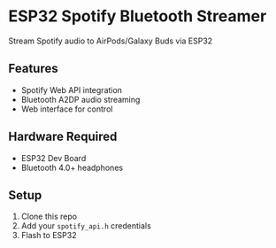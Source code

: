 # ESP32 Spotify Bluetooth Streamer
Stream Spotify audio to AirPods/Galaxy Buds via ESP32

## Features
- Spotify Web API integration
- Bluetooth A2DP audio streaming
- Web interface for control

## Hardware Required
- ESP32 Dev Board
- Bluetooth 4.0+ headphones

## Setup
1. Clone this repo
2. Add your `spotify_api.h` credentials
3. Flash to ESP32
